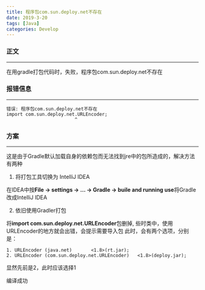 ```yaml
---
title: 程序包com.sun.deploy.net不存在
date: 2019-3-20
tags: [Java]
categories: Develop
---
```


### 正文

---
在用gradle打包代码时，失败，程序包com.sun.deploy.net不存在

### 报错信息

---
````
错误: 程序包com.sun.deploy.net不存在
import com.sun.deploy.net.URLEncoder;
                         ^
````

### 方案

---
这是由于Gradle默认加载自身的依赖包而无法找到jre中的包所造成的，解决方法有两种

1. 将打包工具切换为 IntelliJ IDEA

在IDEA中按**File -> settings -> ... -> Gradle -> buile and running use**将Gradle改成IntelliJ IDEA

2. 依旧使用Gradler打包

将**import com.sun.deploy.net.URLEncoder**包删掉, 些时类中，使用URLEncoder的地方就会出错，会提示需要导入包
此时，会有两个选项，分别是：
````
1. URLEncoder (java.net)       <1.8>(rt.jar);
2. URLEncoder (com.sun.deploy.net.URLEncoder)   <1.8>(deploy.jar);
````
显然先前是2，此时应该选择1

编译成功